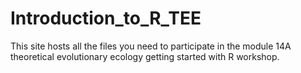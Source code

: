 # Introduction_to_R_TEE
This site hosts all the files you need to participate in the module 14A theoretical evolutionary ecology getting started with R workshop.
